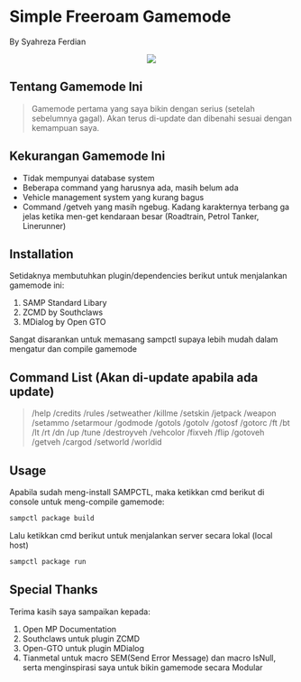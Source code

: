 # Simple Freeroam Gamemode
<p>By Syahreza Ferdian</p>

<p align="center">
  <a href="https://github.com/Syahreza-Ferdian/GTA-SAMP-Simple-Freeroam-Gamemode"><img src="https://img.shields.io/badge/sampctl-Simple_Freeroam_Server-2f2f2f.svg?style=for-the-badge" align="center"></a>
</p>


<!--
Short description of your library, why it's useful, some examples, pictures or
videos. Link to your forum release thread too.

Remember: You can use "forumfmt" to convert this readme to forum BBCode!

What the sections below should be used for:

`## Installation`: Leave this section un-edited unless you have some specific
additional installation procedure.

`## Testing`: Whether your library is tested with a simple `main()` and `print`,
unit-tested, or demonstrated via prompting the player to connect, you should
include some basic information for users to try out your code in some way.

And finally, maintaining your version number`:

* Follow [Semantic Versioning](https://semver.org/)
* When you release a new version, update `VERSION` and `git tag` it
* Versioning is important for sampctl to use the version control features

Happy Pawning!
-->

## Tentang Gamemode Ini
> Gamemode pertama yang saya bikin dengan serius (setelah sebelumnya gagal). Akan terus di-update dan dibenahi sesuai dengan kemampuan saya.

## Kekurangan Gamemode Ini
<ul>
        <li>Tidak mempunyai database system</li>
        <li>Beberapa command yang harusnya ada, masih belum ada</li>
        <li>Vehicle management system yang kurang bagus</li>
        <li>Command /getveh yang masih ngebug. Kadang karakternya terbang ga jelas ketika men-get kendaraan besar (Roadtrain, Petrol Tanker, Linerunner)</li>
</ul>

## Installation

Setidaknya membutuhkan plugin/dependencies berikut untuk menjalankan gamemode ini:
<ol>
        <li>SAMP Standard Libary</li>
        <li>ZCMD by Southclaws</li>
        <li>MDialog by Open GTO</li>
</ol>
Sangat disarankan untuk memasang sampctl supaya lebih mudah dalam mengatur dan compile gamemode


## Command List (Akan di-update apabila ada update)

> /help
/credits
/rules
/setweather
/killme
/setskin
/jetpack
/weapon
/setammo
/setarmour
/godmode
/gotols
/gotolv
/gotosf
/gotorc
/ft
/bt
/lt
/rt
/dn
/up
/tune
/destroyveh
/vehcolor
/fixveh
/flip
/gotoveh
/getveh
/cargod
/setworld
/worldid


## Usage

<!--
Depending on whether your package is tested via in-game "demo tests" or
y_testing unit-tests, you should indicate to readers what to expect below here.
-->

Apabila sudah meng-install SAMPCTL, maka ketikkan cmd berikut di console untuk meng-compile gamemode:
```bash
sampctl package build
```
Lalu ketikkan cmd berikut untuk menjalankan server secara lokal (local host)
```bash
sampctl package run
```

## Special Thanks
Terima kasih saya sampaikan kepada:
<ol>
        <li>Open MP Documentation</li>
        <li>Southclaws untuk plugin ZCMD</li>
        <li>Open-GTO untuk plugin MDialog</li>
        <li>Tianmetal untuk macro SEM(Send Error Message) dan macro IsNull, serta menginspirasi saya untuk bikin gamemode secara Modular</li>
</ol>
